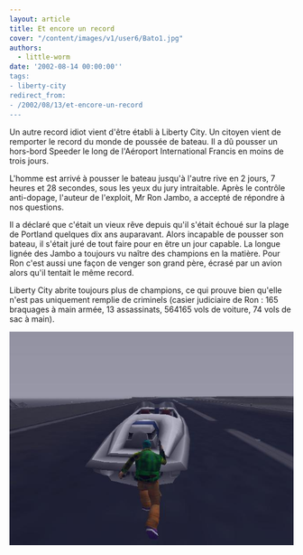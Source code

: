 ```yaml
---
layout: article
title: Et encore un record
cover: "/content/images/v1/user6/Bato1.jpg"
authors:
  - little-worm
date: '2002-08-14 00:00:00''
tags:
- liberty-city
redirect_from:
- /2002/08/13/et-encore-un-record
---
```


Un autre record idiot vient d'être établi à Liberty City. Un citoyen vient de remporter le record du monde de poussée de bateau. Il a dû pousser un hors-bord Speeder le long de l'Aéroport International Francis en moins de trois jours.

L'homme est arrivé à pousser le bateau jusqu'à l'autre rive en 2 jours, 7 heures et 28 secondes, sous les yeux du jury intraitable. Après le contrôle anti-dopage, l'auteur de l'exploit, Mr Ron Jambo, a accepté de répondre à nos questions.

Il a déclaré que c'était un vieux rêve depuis qu'il s'était échoué sur la plage de Portland quelques dix ans auparavant. Alors incapable de pousser son bateau, il s'était juré de tout faire pour en être un jour capable. La longue lignée des Jambo a toujours vu naître des champions en la matière. Pour Ron c'est aussi une façon de venger son grand père, écrasé par un avion alors qu'il tentait le même record.

Liberty City abrite toujours plus de champions, ce qui prouve bien qu'elle n'est pas uniquement remplie de criminels (casier judiciaire de Ron : 165 braquages à main armée, 13 assassinats, 564165 vols de voiture, 74 vols de sac à main).

![](/content/images/v1/user6/Bato2.jpg)